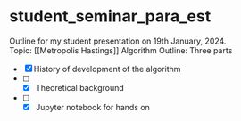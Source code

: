# student_seminar_para_est
Outline for my student presentation on 19th January, 2024.  
Topic: [[Metropolis Hastings]] Algorithm 
Outline: Three parts 
- [x] History of development of the algorithm
- [ ] - [x] Theoretical background
- [ ] - [x] Jupyter notebook for hands on

